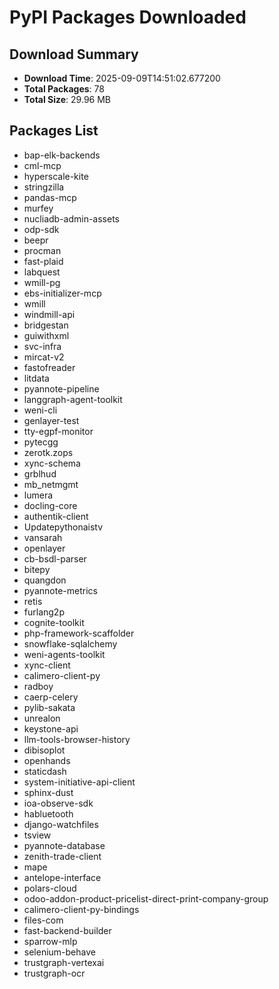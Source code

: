 # PyPI Packages Downloaded

## Download Summary
- **Download Time**: 2025-09-09T14:51:02.677200
- **Total Packages**: 78
- **Total Size**: 29.96 MB

## Packages List
- bap-elk-backends
- cml-mcp
- hyperscale-kite
- stringzilla
- pandas-mcp
- murfey
- nucliadb-admin-assets
- odp-sdk
- beepr
- procman
- fast-plaid
- labquest
- wmill-pg
- ebs-initializer-mcp
- wmill
- windmill-api
- bridgestan
- guiwithxml
- svc-infra
- mircat-v2
- fastofreader
- litdata
- pyannote-pipeline
- langgraph-agent-toolkit
- weni-cli
- genlayer-test
- tty-egpf-monitor
- pytecgg
- zerotk.zops
- xync-schema
- grblhud
- mb_netmgmt
- lumera
- docling-core
- authentik-client
- Updatepythonaistv
- vansarah
- openlayer
- cb-bsdl-parser
- bitepy
- quangdon
- pyannote-metrics
- retis
- furlang2p
- cognite-toolkit
- php-framework-scaffolder
- snowflake-sqlalchemy
- weni-agents-toolkit
- xync-client
- calimero-client-py
- radboy
- caerp-celery
- pylib-sakata
- unrealon
- keystone-api
- llm-tools-browser-history
- dibisoplot
- openhands
- staticdash
- system-initiative-api-client
- sphinx-dust
- ioa-observe-sdk
- habluetooth
- django-watchfiles
- tsview
- pyannote-database
- zenith-trade-client
- mape
- antelope-interface
- polars-cloud
- odoo-addon-product-pricelist-direct-print-company-group
- calimero-client-py-bindings
- files-com
- fast-backend-builder
- sparrow-mlp
- selenium-behave
- trustgraph-vertexai
- trustgraph-ocr
